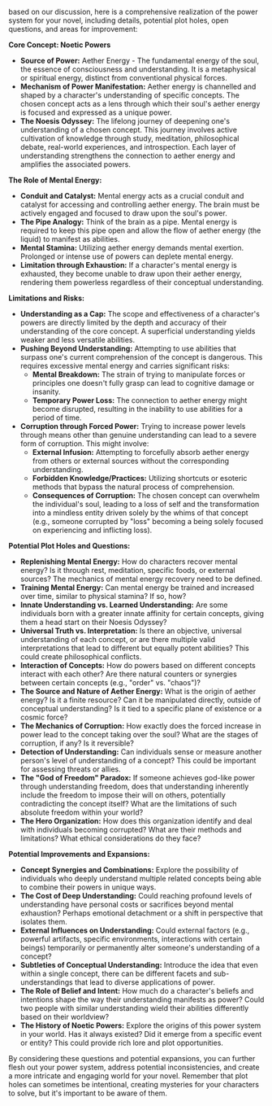 based on our discussion, here is a comprehensive realization of the power system for your novel, including details, potential plot holes, open questions, and areas for improvement:

**Core Concept: Noetic Powers**

- **Source of Power:** Aether Energy - The fundamental energy of the soul, the essence of consciousness and understanding. It is a metaphysical or spiritual energy, distinct from conventional physical forces.
- **Mechanism of Power Manifestation:** Aether energy is channelled and shaped by a character's understanding of specific concepts. The chosen concept acts as a lens through which their soul's aether energy is focused and expressed as a unique power.
- **The Noesis Odyssey:** The lifelong journey of deepening one's understanding of a chosen concept. This journey involves active cultivation of knowledge through study, meditation, philosophical debate, real-world experiences, and introspection. Each layer of understanding strengthens the connection to aether energy and amplifies the associated powers.

**The Role of Mental Energy:**

- **Conduit and Catalyst:** Mental energy acts as a crucial conduit and catalyst for accessing and controlling aether energy. The brain must be actively engaged and focused to draw upon the soul's power.
- **The Pipe Analogy:** Think of the brain as a pipe. Mental energy is required to keep this pipe open and allow the flow of aether energy (the liquid) to manifest as abilities.
- **Mental Stamina:** Utilizing aether energy demands mental exertion. Prolonged or intense use of powers can deplete mental energy.
- **Limitation through Exhaustion:** If a character's mental energy is exhausted, they become unable to draw upon their aether energy, rendering them powerless regardless of their conceptual understanding.

**Limitations and Risks:**

- **Understanding as a Cap:** The scope and effectiveness of a character's powers are directly limited by the depth and accuracy of their understanding of the core concept. A superficial understanding yields weaker and less versatile abilities.
- **Pushing Beyond Understanding:** Attempting to use abilities that surpass one's current comprehension of the concept is dangerous. This requires excessive mental energy and carries significant risks:
    - **Mental Breakdown:** The strain of trying to manipulate forces or principles one doesn't fully grasp can lead to cognitive damage or insanity.
    - **Temporary Power Loss:** The connection to aether energy might become disrupted, resulting in the inability to use abilities for a period of time.
- **Corruption through Forced Power:** Trying to increase power levels through means other than genuine understanding can lead to a severe form of corruption. This might involve:
    - **External Infusion:** Attempting to forcefully absorb aether energy from others or external sources without the corresponding understanding.
    - **Forbidden Knowledge/Practices:** Utilizing shortcuts or esoteric methods that bypass the natural process of comprehension.
    - **Consequences of Corruption:** The chosen concept can overwhelm the individual's soul, leading to a loss of self and the transformation into a mindless entity driven solely by the whims of that concept (e.g., someone corrupted by "loss" becoming a being solely focused on experiencing and inflicting loss).

**Potential Plot Holes and Questions:**

- **Replenishing Mental Energy:** How do characters recover mental energy? Is it through rest, meditation, specific foods, or external sources? The mechanics of mental energy recovery need to be defined.
- **Training Mental Energy:** Can mental energy be trained and increased over time, similar to physical stamina? If so, how?
- **Innate Understanding vs. Learned Understanding:** Are some individuals born with a greater innate affinity for certain concepts, giving them a head start on their Noesis Odyssey?
- **Universal Truth vs. Interpretation:** Is there an objective, universal understanding of each concept, or are there multiple valid interpretations that lead to different but equally potent abilities? This could create philosophical conflicts.
- **Interaction of Concepts:** How do powers based on different concepts interact with each other? Are there natural counters or synergies between certain concepts (e.g., "order" vs. "chaos")?
- **The Source and Nature of Aether Energy:** What is the origin of aether energy? Is it a finite resource? Can it be manipulated directly, outside of conceptual understanding? Is it tied to a specific plane of existence or a cosmic force?
- **The Mechanics of Corruption:** How exactly does the forced increase in power lead to the concept taking over the soul? What are the stages of corruption, if any? Is it reversible?
- **Detection of Understanding:** Can individuals sense or measure another person's level of understanding of a concept? This could be important for assessing threats or allies.
- **The "God of Freedom" Paradox:** If someone achieves god-like power through understanding freedom, does that understanding inherently include the freedom to impose their will on others, potentially contradicting the concept itself? What are the limitations of such absolute freedom within your world?
- **The Hero Organization:** How does this organization identify and deal with individuals becoming corrupted? What are their methods and limitations? What ethical considerations do they face?

**Potential Improvements and Expansions:**

- **Concept Synergies and Combinations:** Explore the possibility of individuals who deeply understand multiple related concepts being able to combine their powers in unique ways.
- **The Cost of Deep Understanding:** Could reaching profound levels of understanding have personal costs or sacrifices beyond mental exhaustion? Perhaps emotional detachment or a shift in perspective that isolates them.
- **External Influences on Understanding:** Could external factors (e.g., powerful artifacts, specific environments, interactions with certain beings) temporarily or permanently alter someone's understanding of a concept?
- **Subtleties of Conceptual Understanding:** Introduce the idea that even within a single concept, there can be different facets and sub-understandings that lead to diverse applications of power.
- **The Role of Belief and Intent:** How much do a character's beliefs and intentions shape the way their understanding manifests as power? Could two people with similar understanding wield their abilities differently based on their worldview?
- **The History of Noetic Powers:** Explore the origins of this power system in your world. Has it always existed? Did it emerge from a specific event or entity? This could provide rich lore and plot opportunities.

By considering these questions and potential expansions, you can further flesh out your power system, address potential inconsistencies, and create a more intricate and engaging world for your novel. Remember that plot holes can sometimes be intentional, creating mysteries for your characters to solve, but it's important to be aware of them.